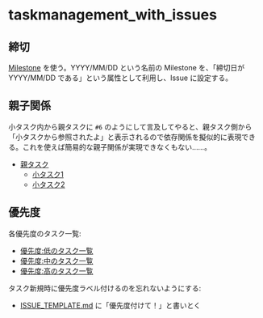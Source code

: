 # taskmanagement_with_issues

## 締切
[Milestone](https://github.com/stakiran/taskmanagement_with_issues/milestones) を使う。YYYY/MM/DD という名前の Milestone を、「締切日が YYYY/MM/DD である」という属性として利用し、Issue に設定する。

## 親子関係
小タスク内から親タスクに `#6` のようにして言及してやると、親タスク側から「小タスクから参照されたよ」と表示されるので依存関係を擬似的に表現できる。これを使えば簡易的な親子関係が実現できなくもない……。

- [親タスク](https://github.com/stakiran/taskmanagement_with_issues/issues/6)
  - [小タスク1](https://github.com/stakiran/taskmanagement_with_issues/issues/7)
  - [小タスク2](https://github.com/stakiran/taskmanagement_with_issues/issues/8)

## 優先度
各優先度のタスク一覧:

- [優先度:低のタスク一覧](https://github.com/stakiran/taskmanagement_with_issues/issues?q=is%3Aopen+is%3Aissue+label%3A%2200%E5%84%AA%E5%85%88%E5%BA%A6%3A+%E4%BD%8E%22)
- [優先度:中のタスク一覧](https://github.com/stakiran/taskmanagement_with_issues/issues?q=is%3Aopen+is%3Aissue+label%3A%2201%E5%84%AA%E5%85%88%E5%BA%A6%3A+%E4%B8%AD%22)
- [優先度:高のタスク一覧](https://github.com/stakiran/taskmanagement_with_issues/issues?q=is%3Aopen+is%3Aissue+label%3A%2202%E5%84%AA%E5%85%88%E5%BA%A6%3A+%E9%AB%98%22)

タスク新規時に優先度ラベル付けるのを忘れないようにする:

- [ISSUE_TEMPLATE.md](https://github.com/stakiran/taskmanagement_with_issues/blob/master/.github/ISSUE_TEMPLATE.md) に「優先度付けて！」と書いとく
